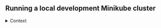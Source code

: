 ## Running a local development Minikube cluster
<details>
<summary> Context </summary>

## Context
We can build our application into a Docker image and deploy it to a local
Minikube cluster for testing.

Note that our Dockerfile is setting `RAILS_ENV=production` as a default when
building our image for Minikube. Why? Because RAILS_ENV changes application 
behaviour and we want to simulate production as much as possible inside our 
cluster. With N pods of our application running inside our Minikube cluster,
a local Sqlite database per pod isn't going to cut it.

## Requirements
* Docker

## The tl;dr version
#### Bootstrap
```
❯ bundle exec rake kubectl:install
❯ bundle exec rake minikube:install
❯ bundle exec rake minikube:start
❯ bundle exec rake app:seed_secret_key_base
❯ bundle exec rake app:apply
❯ bundle exec rake app:db_setup
```
#### Development workflow to deploy local changes
```
❯ bundle exec rake app:deploy
```

## The longer version

#### Minikube setup
We install binaries into `~/.local/bin` so as to not require sudo permissions.
Subsequent Rake tasks assume binaries are in this location, so you may want
to add it to your `$PATH`.

```bash 
❯ bundle exec rake kubectl:install
❯ bundle exec rake minikube:install
```

#### Starting Minikube
```bash 
❯ bundle exec rake minikube:start
😄  minikube v1.27.0 on Debian bullseye/sid
🆕  Kubernetes 1.25.0 is now available. If you would like to upgrade, specify: --kubernetes-version=v1.25.0
✨  Using the docker driver based on existing profile
👍  Starting control plane node minikube in cluster minikube
🚜  Pulling base image ...
🏃  Updating the running docker "minikube" container ...
🐳  Preparing Kubernetes v1.22.3 on Docker 20.10.17 ...
🔎  Verifying Kubernetes components...
    ▪ Using image gcr.io/k8s-minikube/storage-provisioner:v5
🌟  Enabled addons: storage-provisioner, default-storageclass

❗  /home/josh/.local/bin/kubectl is version 1.25.2, which may have incompatibilites with Kubernetes 1.22.3.
    ▪ Want kubectl v1.22.3? Try 'minikube kubectl -- get pods -A'
🏄  Done! kubectl is now configured to use "minikube" cluster and "default" namespace by default
```

At this point we should be able to see all of the pods running in our cluster,
in the `kube-system` namespace.
```
❯ ~/.local/bin/kubectl get pods --all-namespaces
NAMESPACE     NAME                               READY   STATUS    RESTARTS        AGE
kube-system   coredns-78fcd69978-tplgx           1/1     Running   2 (6m23s ago)   1h7m
kube-system   etcd-minikube                      1/1     Running   3 (6m28s ago)   1h7m
kube-system   kube-apiserver-minikube            1/1     Running   2 (6m38s ago)   1h7m
kube-system   kube-controller-manager-minikube   1/1     Running   3 (6m28s ago)   1h7m
kube-system   kube-proxy-7xkts                   1/1     Running   3 (6m28s ago)   1h7m
kube-system   kube-scheduler-minikube            1/1     Running   3 (6m28s ago)   1h7m
kube-system   storage-provisioner                1/1     Running   4 (6m28s ago)   1h7m
```

#### Seeding Kubernetes secrets
Because our Dockerised app defaults to using `RAILS_ENV=production`, we need to
ensure the `SECRET_KEY_BASE` environment variable is set and passed to the app.
To do this we generate a secure string and store as a Kubernetes secret, that 
the application has access to:
```
❯ bundle exec rake app:seed_secret_key_base
secret/secret-key-base created
```

In reality k8s secrets are just base64 encoded strings, so in production, we'd
likely want to use something else for secrets management e.g. [Hashicorp Vault](https://github.com/hashicorp/vault) or [Bitnami Sealed Secrets](https://github.com/bitnami-labs/sealed-secrets).


#### Applying our Kubernetes manifests
Next up is deploying our k8s manifests to the cluster to create our Service and
Deployment.
```
❯ bundle exec rake app:apply
Sending build context to Docker daemon  7.401MB
Step 1/28 : ARG RUBY_VERSION=2.7.1
Step 2/28 : ARG BASE_IMAGE=ruby:$RUBY_VERSION-alpine3.11
Step 3/28 : ARG RAILS_ENV=production
Step 4/28 : ARG NODE_ENV=production
Step 5/28 : FROM $BASE_IMAGE AS base
2.7.1-alpine3.11: Pulling from library/ruby
** SNIP **
Successfully built d6a25ad15d6c
Successfully tagged ops-heycamp-josh:latest
deployment.apps/ops-heycamp-josh created
service/ops-heycamp-josh created
deployment.apps/mysql created
service/mysql created
persistentvolumeclaim/mysql-pv-claim created
==> Service available at http://192.168.0.1:32029
```

This will build our application image within Minikube Docker context and apply
our manifests.

We can see the final line of output contains the endpoint we can reach our 
service on, in this case `http://192.168.0.1:32029`

If we look at the pods now deployed to our cluster:
```
❯ ~/.local/bin/kubectl get pods --all-namespaces
NAMESPACE     NAME                                READY   STATUS    RESTARTS        AGE
default       mysql-b94cb54c5-wdkqf               1/1     Running   0               3m28s
default       ops-heycamp-josh-55b94874db-57vwc   0/1     Running   3 (3m7s ago)    3m28s
default       ops-heycamp-josh-55b94874db-5ljzd   0/1     Running   3 (3m7s ago)    3m28s
default       ops-heycamp-josh-55b94874db-7j6zf   0/1     Running   3 (3m7s ago)    3m28s
default       ops-heycamp-josh-55b94874db-ck6qw   0/1     Running   3 (3m7s ago)    3m28s
default       ops-heycamp-josh-55b94874db-fd4wk   0/1     Running   3 (3m7s ago)    3m28s
default       ops-heycamp-josh-55b94874db-hlv5b   0/1     Running   3 (3m10s ago)   3m28s
default       ops-heycamp-josh-55b94874db-st5f7   0/1     Running   3 (3m6s ago)    3m28s
default       ops-heycamp-josh-55b94874db-wb8zt   0/1     Running   3 (3m7s ago)    3m28s
default       ops-heycamp-josh-55b94874db-xswmd   0/1     Running   3 (3m7s ago)    3m28s
default       ops-heycamp-josh-55b94874db-zgdpr   0/1     Running   3 (3m7s ago)    3m28s
kube-system   coredns-78fcd69978-tplgx            1/1     Running   2 (31m ago)     5h32m
kube-system   etcd-minikube                       1/1     Running   3 (31m ago)     1h32m
kube-system   kube-apiserver-minikube             1/1     Running   2 (31m ago)     1h32m
kube-system   kube-controller-manager-minikube    1/1     Running   3 (31m ago)     1h32m
kube-system   kube-proxy-7xkts                    1/1     Running   3 (31m ago)     1h32m
kube-system   kube-scheduler-minikube             1/1     Running   3 (31m ago)     1h32m
kube-system   storage-provisioner                 1/1     Running   4 (31m ago)     1h32m
```
We can see our application and db pods running. The application is running but
failing readiness checks, because we haven't created our DB yet, let's do that
now.


#### DB setup/migrations
```
❯ bundle exec rake app:db_setup
Created database 'ops-heycamp-josh_production'
D, [2022-09-29T13:48:59.975568 #31] DEBUG -- :    (0.2ms)  SET  @@SESSION.sql_mode = CONCAT(CONCAT(@@sql_mode, ',STRICT_ALL_TABLES'), ',NO_AUTO_VALUE_ON_ZERO'),  @@SESSION.sql_auto_is_null = 0, @@SESSION.wait_timeout = 2147483
-- create_table("microposts", {:force=>:cascade})
D, [2022-09-29T13:48:59.980900 #31] DEBUG -- :    (0.2ms)  SET  @@SESSION.sql_mode = CONCAT(CONCAT(@@sql_mode, ',STRICT_ALL_TABLES'), ',NO_AUTO_VALUE_ON_ZERO'),  @@SESSION.sql_auto_is_null = 0, @@SESSION.wait_timeout = 2147483
** SNIP**
D, [2022-09-29T13:49:09.892606 #31] DEBUG -- :    (2.3ms)  COMMIT
D, [2022-09-29T13:49:09.892763 #31] DEBUG -- :    (0.1ms)  BEGIN
D, [2022-09-29T13:49:09.893725 #31] DEBUG -- :   SQL (0.1ms)  INSERT INTO `relationships` (`follower_id`, `followed_id`, `created_at`, `updated_at`) VALUES (41, 1, '2022-09-29 13:49:09', '2022-09-29 13:49:09')
D, [2022-09-29T13:49:09.895993 #31] DEBUG -- :    (2.2ms)  COMMIT
```

Let's have another look at our running pods:
```
❯ ~/.local/bin/kubectl get pods --all-namespaces
NAMESPACE     NAME                                READY   STATUS    RESTARTS        AGE
default       mysql-b94cb54c5-wdkqf               1/1     Running   0               8m13s
default       ops-heycamp-josh-55b94874db-57vwc   1/1     Running   3 (7m52s ago)   8m13s
default       ops-heycamp-josh-55b94874db-5ljzd   1/1     Running   3 (7m52s ago)   8m13s
default       ops-heycamp-josh-55b94874db-7j6zf   1/1     Running   3 (7m52s ago)   8m13s
default       ops-heycamp-josh-55b94874db-ck6qw   1/1     Running   3 (7m52s ago)   8m13s
default       ops-heycamp-josh-55b94874db-fd4wk   1/1     Running   3 (7m52s ago)   8m13s
default       ops-heycamp-josh-55b94874db-hlv5b   1/1     Running   3 (7m55s ago)   8m13s
default       ops-heycamp-josh-55b94874db-st5f7   1/1     Running   3 (7m51s ago)   8m13s
default       ops-heycamp-josh-55b94874db-wb8zt   1/1     Running   3 (7m52s ago)   8m13s
default       ops-heycamp-josh-55b94874db-xswmd   1/1     Running   3 (7m52s ago)   8m13s
default       ops-heycamp-josh-55b94874db-zgdpr   1/1     Running   3 (7m52s ago)   8m13s
kube-system   coredns-78fcd69978-tplgx            1/1     Running   2 (36m ago)     1h37m
kube-system   etcd-minikube                       1/1     Running   3 (36m ago)     1h37m
kube-system   kube-apiserver-minikube             1/1     Running   2 (36m ago)     1h37m
kube-system   kube-controller-manager-minikube    1/1     Running   3 (36m ago)     1h37m
kube-system   kube-proxy-7xkts                    1/1     Running   3 (36m ago)     1h37m
kube-system   kube-scheduler-minikube             1/1     Running   3 (36m ago)     1h37m
kube-system   storage-provisioner                 1/1     Running   4 (36m ago)     1h37m
```
Great, the application is now in a ready state. We can now load up the app in a
browser at `http://192.168.0.1:32029` and confirm that health checks are
passing:
```
❯ curl http://192.168.0.1:32029/health/liveness
{"ok":true,"description":"Service is up and running"}

❯ curl http://192.168.0.1:32029/health/readiness
{"ok":true,"description":"Service and DB are up and running"}
```

#### Local develoment workflow
OK, so I now want to make some local changes and deploy those out to Minikube,
how can I do this?
```
❯ bundle exec rake app:deploy
Sending build context to Docker daemon  7.401MB
Step 1/28 : ARG RUBY_VERSION=2.7.1
Step 2/28 : ARG BASE_IMAGE=ruby:$RUBY_VERSION-alpine3.11
Step 3/28 : ARG RAILS_ENV=production
Step 4/28 : ARG NODE_ENV=production
Step 5/28 : FROM $BASE_IMAGE AS base
** SNIP **
Successfully built d6a25ad15d6c
Successfully tagged ops-heycamp-josh:latest
deployment.apps/ops-heycamp-josh patched
```

This will rebuild our image with local changes and deploy it to Minikube using
a rolling update strategy to ensure no downtime.

</details>
